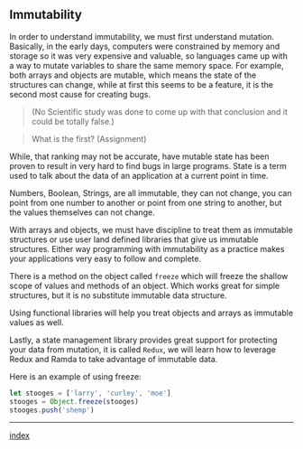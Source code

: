 ## Immutability

In order to understand immutability, we must first understand mutation.  Basically, in the early days, computers were constrained by memory and storage so it was very expensive and valuable, so languages came up with a way to mutate variables to share the same memory space. For example, both arrays and objects are mutable, which means the state of the structures can change, while at first this seems to be a feature, it is the second most cause for creating bugs.

> (No Scientific study was done to come up with that conclusion and it could be totally false.)

> What is the first? (Assignment)

While, that ranking may not be accurate, have mutable state has been proven to result in very hard to find bugs in large programs. State is a term used to talk about the data of an application at a current point in time.

Numbers, Boolean, Strings, are all immutable, they can not change, you can point from one number to another or point from one string to another, but the values themselves can not change.

With arrays and objects, we must have discipline to treat them as immutable structures or use user land defined libraries that give us immutable structures. Either way programming with immutability as a practice makes your applications very easy to follow and complete.

There is a method on the object called `freeze` which will freeze the shallow scope of values and methods of an object. Which works great for simple structures, but it is no substitute immutable data structure.

Using functional libraries will help you treat objects and arrays as immutable values as well.

Lastly, a state management library provides great support for protecting your data from mutation, it is called `Redux`, we will learn how to leverage Redux and Ramda to take advantage of immutable data.

Here is an example of using freeze:

``` js
let stooges = ['larry', 'curley', 'moe']
stooges = Object.freeze(stooges)
stooges.push('shemp')
```

---

[index](/)
